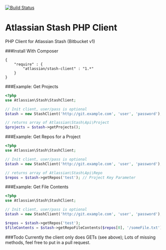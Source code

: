 [![Build Status](https://drone.io/github.com/philipwhitt/atlassian-stash-php-client/status.png)](https://drone.io/github.com/philipwhitt/atlassian-stash-php-client/latest)

Atlassian Stash PHP Client
============================
PHP Client for Atlassian Stash (Bitbucket v1)

###Install With Composer
```
{
	"require" : {
		"atlassian/stash-client" : "1.*"
	}
}
```

###Example: Get Projects
```php
<?php
use Atlassian\Stash\StashClient;

// Init client, user/pass is optional
$stash = new StashClient('http://git.example.com', 'user', 'password');

// returns array of Atlassian\Stash\Api\Project
$projects = $stash->getProjects();
```

###Example: Get Repos for a Project
```php
<?php
use Atlassian\Stash\StashClient;

// Init client, user/pass is optional
$stash = new StashClient('http://git.example.com', 'user', 'password');

// returns array of Atlassian\Stash\Api\Repo
$repos = $stash->getRepos('test'); // Project Key Parameter 
```

###Example: Get File Contents
```php
<?php
use Atlassian\Stash\StashClient;

// Init client, user/pass is optional
$stash = new StashClient('http://git.example.com', 'user', 'password');

$repos = $stash->getRepos('test');
$fileContents = $stash->getRepoFileContents($repos[0], '/someFile.txt');
```

###Todo
Currently the client only does GETs (see above); Lots of missing methods, feel free to put in a pull request.